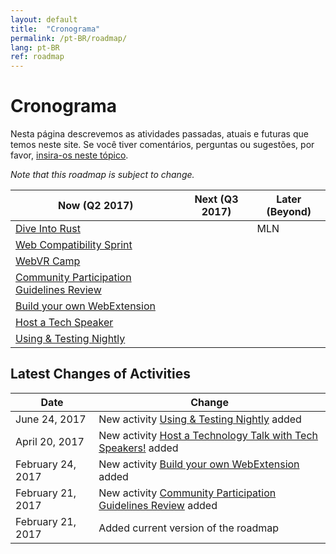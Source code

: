 ```yaml
---
layout: default
title:  "Cronograma"
permalink: /pt-BR/roadmap/
lang: pt-BR
ref: roadmap
---
```


# Cronograma

Nesta página descrevemos as atividades passadas, atuais e futuras que temos neste site. Se você tiver comentários, perguntas ou sugestões, por favor, [insira-os neste tópico](https://discourse.mozilla-community.org/t/activate-mozilla-roadmap/10068).

*Note that this roadmap is subject to change.*

| Now (Q2 2017)  | Next (Q3 2017)   | Later (Beyond) |
| --- | --- | --- |
| [Dive Into Rust](/pt-BR/rust-hack/) |  | MLN |
| [Web Compatibility Sprint](/pt-BR/webcompat-sprint/) |  |  |
| [WebVR Camp](/pt-BR/webvr-camp/) |  |  |
| [Community Participation Guidelines Review](/pt-BR/community-participation-guideline/) |  |  |
| [Build your own WebExtension](/pt-BR/webextensions/) |  |  |
| [Host a Tech Speaker](/pt-BR/techspeakers/) |  |  |
| [Using & Testing Nightly](/pt-BR/nightly/) |  |  |

Latest Changes of Activities
---

| Date  | Change |
| --- | --- |
| June 24, 2017 | New activity [Using & Testing Nightly](/pt-BR/nightly/) added |
| April 20, 2017 | New activity [Host a Technology Talk with Tech Speakers!](/pt-BR/techspeakers/) added |
| February 24, 2017 | New activity [Build your own WebExtension](/pt-BR/webextensions/) added |
| February 21, 2017 | New activity [Community Participation Guidelines Review](/pt-BR/community-participation-guideline/) added |
| February 21, 2017 | Added current version of the roadmap |
